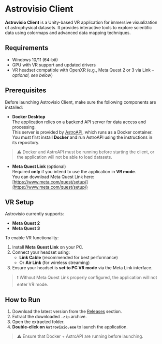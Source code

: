 # Astrovisio Client

**Astrovisio Client** is a Unity-based VR application for immersive visualization of astrophysical datasets. It provides interactive tools to explore scientific data using colormaps and advanced data mapping techniques.

## Requirements

- Windows 10/11 (64-bit)
- GPU with VR support and updated drivers
- VR headset compatible with OpenXR (e.g., Meta Quest 2 or 3 via Link – *optional, see below*)

## Prerequisites

Before launching Astrovisio Client, make sure the following components are installed:

- **Docker Desktop**  
  The application relies on a backend API server for data access and processing.  
  This server is provided by [AstroAPI](https://github.com/Astrovisio/AstroAPI), which runs as a Docker container.
  You must first install **Docker** and run AstroAPI using the instructions in its repository.

> ⚠️ Docker and AstroAPI must be running before starting the client, or the application will not be able to load datasets.

- **Meta Quest Link** (optional)  
  Required **only** if you intend to use the application in **VR mode**.  
  You can download Meta Quest Link here:  
  [https://www.meta.com/quest/setup/](https://www.meta.com/quest/setup/)

## VR Setup

Astrovisio currently supports:

- **Meta Quest 2**
- **Meta Quest 3**

To enable VR functionality:

1. Install **Meta Quest Link** on your PC.
2. Connect your headset using:
   - **Link Cable** (recommended for best performance)
   - Or **Air Link** (for wireless streaming)
3. Ensure your headset is **set to PC VR mode** via the Meta Link interface.

> ❗ Without Meta Quest Link properly configured, the application will not enter VR mode.

## How to Run

1. Download the latest version from the [Releases](https://github.com/Astrovisio/pisa-tutorials/releases) section.
2. Extract the downloaded `.zip` archive.
3. Open the extracted folder.
4. **Double-click on `Astrovisio.exe`** to launch the application.

> ⚠️ Ensure that Docker + AstroAPI are running before launching.
